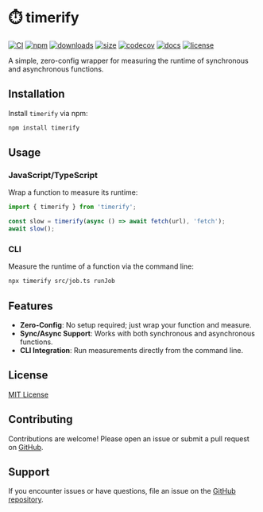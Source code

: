 # ⏱️ timerify

[![CI](https://github.com/lwensveen/timerify/actions/workflows/ci.yml/badge.svg)](https://github.com/lwensveen/timerify/actions/workflows/ci.yml)
[![npm](https://img.shields.io/npm/v/timerify)](https://www.npmjs.com/package/timerify)
[![downloads](https://img.shields.io/npm/dw/timerify)](https://www.npmjs.com/package/timerify)
[![size](https://img.shields.io/bundlephobia/minzip/timerify)](https://bundlephobia.com/package/timerify)
[![codecov](https://codecov.io/gh/lwensveen/timerify/branch/main/graph/badge.svg)](https://codecov.io/gh/lwensveen/timerify)
[![docs](https://img.shields.io/badge/docs-%E2%9C%93-blue)](https://lwensveen.github.io/timerify/)
[![license](https://img.shields.io/npm/l/timerify)](LICENSE)

A simple, zero-config wrapper for measuring the runtime of synchronous and asynchronous functions.

## Installation

Install `timerify` via npm:

```bash
npm install timerify
```

## Usage

### JavaScript/TypeScript

Wrap a function to measure its runtime:

```ts
import { timerify } from 'timerify';

const slow = timerify(async () => await fetch(url), 'fetch');
await slow();
```

### CLI

Measure the runtime of a function via the command line:

```bash
npx timerify src/job.ts runJob
```

## Features

- **Zero-Config**: No setup required; just wrap your function and measure.
- **Sync/Async Support**: Works with both synchronous and asynchronous functions.
- **CLI Integration**: Run measurements directly from the command line.

## License

[MIT License](LICENSE)

## Contributing

Contributions are welcome! Please open an issue or submit a pull request on [GitHub](https://github.com/lwensveen/timerify).

## Support

If you encounter issues or have questions, file an issue on the [GitHub repository](https://github.com/lwensveen/timerify/issues).